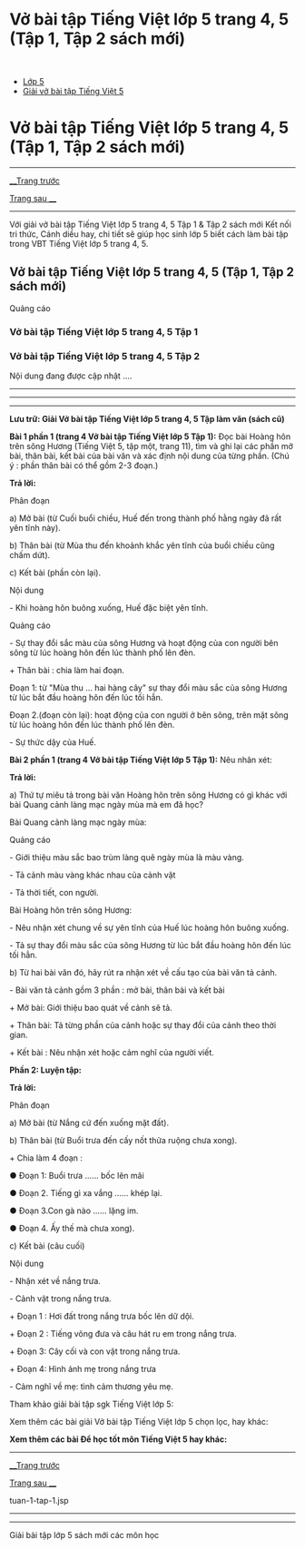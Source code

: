 # Vở bài tập Tiếng Việt lớp 5 trang 4, 5 (Tập 1, Tập 2 sách mới)

﻿

  * [Lớp 5](https://vietjack.com/series/lop-5.jsp)
  * [Giải vở bài tập Tiếng Việt 5](https://vietjack.com/giai-vo-bai-tap-tieng-viet-5/index.jsp)



# Vở bài tập Tiếng Việt lớp 5 trang 4, 5 (Tập 1, Tập 2 sách mới)

* * *

[__Trang trước](https://vietjack.com/giai-vo-bai-tap-tieng-viet-5/tuan-1-tap-1.jsp)

[Trang sau __](https://vietjack.com/giai-vo-bai-tap-tieng-viet-5/tuan-1-tap-1.jsp)

* * *

Với giải vở bài tập Tiếng Việt lớp 5 trang 4, 5 Tập 1 & Tập 2 sách mới Kết nối tri thức, Cánh diều hay, chi tiết sẽ giúp học sinh lớp 5 biết cách làm bài tập trong VBT Tiếng Việt lớp 5 trang 4, 5.

## Vở bài tập Tiếng Việt lớp 5 trang 4, 5 (Tập 1, Tập 2 sách mới)

Quảng cáo

### Vở bài tập Tiếng Việt lớp 5 trang 4, 5 Tập 1

### Vở bài tập Tiếng Việt lớp 5 trang 4, 5 Tập 2

Nội dung đang được cập nhật ....

* * *

* * *

* * *

**Lưu trữ: Giải Vở bài tập Tiếng Việt lớp 5 trang 4, 5 Tập làm văn (sách cũ)**

**Bài 1 phần 1 (trang 4 Vở bài tập Tiếng Việt lớp 5 Tập 1):** Đọc bài Hoàng hôn trên sông Hương (Tiếng Việt 5, tập một, trang 11), tìm và ghi lại các phần mở bài, thân bài, kết bài của bài văn và xác định nội dung của từng phần. (Chú ý : phần thân bài có thể gồm 2-3 đoạn.)

**Trả lời:**

Phân đoạn

a) Mở bài (từ Cuối buổi chiều, Huế đến trong thành phố hằng ngày đã rất yên tĩnh này).

b) Thân bài (từ Mùa thu đến khoảnh khắc yên tĩnh của buổi chiều cũng chấm dứt).

c) Kết bài (phần còn lại).

Nội dung

\- Khi hoàng hôn buông xuống, Huế đặc biệt yên tĩnh.

Quảng cáo

\- Sự thay đổi sắc màu của sông Hương và hoạt động của con người bên sông từ lúc hoàng hôn đến lúc thành phố lên đèn.

\+ Thân bài : chia làm hai đoạn.

Đoạn 1: từ "Mùa thu ... hai hàng cây" sự thay đổi màu sắc của sông Hương từ lúc bắt đầu hoàng hôn đến lúc tối hẳn.

Đoạn 2.(đoạn còn lại): hoạt động của con người ở bên sông, trên mặt sông từ lúc hoàng hôn đến lúc thành phố lên đèn.

\- Sự thức dậy của Huế.

**Bài 2 phần 1 (trang 4 Vở bài tập Tiếng Việt lớp 5 Tập 1):** Nêu nhân xét:

**Trả lời:**

a) Thứ tự miêu tả trong bài văn Hoàng hôn trên sông Hương có gì khác với bài Quang cảnh làng mạc ngày mùa mà em đã học? 

Bài Quang cảnh làng mạc ngày mùa: 

Quảng cáo

\- Giới thiệu màu sắc bao trùm làng quê ngày mùa là màu vàng. 

\- Tả cảnh màu vàng khác nhau của cảnh vật 

\- Tả thời tiết, con người. 

Bài Hoàng hôn trên sông Hương: 

\- Nêu nhận xét chung về sự yên tĩnh của Huế lúc hoàng hôn buông xuống. 

\- Tả sự thay đổi màu sắc của sông Hương từ lúc bắt đầu hoàng hôn đến lúc tối hẳn. 

b) Từ hai bài văn đó, hãy rút ra nhận xét về cấu tạo của bài văn tả cảnh. 

\- Bài văn tả cảnh gồm 3 phần : mở bài, thân bài và kết bài 

\+ Mở bài: Giới thiệu bao quát về cảnh sẽ tả. 

\+ Thân bài: Tả từng phần của cảnh hoặc sự thay đổi của cảnh theo thời gian. 

\+ Kết bài : Nêu nhận xét hoặc cảm nghĩ của người viết. 

**Phần 2: Luyện tập:**

**Trả lời:**

Phân đoạn

a) Mở bài (từ Nắng cứ đến xuống mặt đất).

b) Thân bài (từ Buổi trưa đến cấy nốt thửa ruộng chưa xong).

\+ Chia làm 4 đoạn :

● Đoạn 1: Buổi trưa ...... bốc lên mãi

● Đoạn 2. Tiếng gì xa vắng ...... khép lại.

● Đoạn 3.Con gà nào ...... lặng im.

● Đoạn 4. Ấy thế mà chưa xong).

c) Kết bài (câu cuối)

Nội dung

\- Nhận xét về nắng trưa.

\- Cảnh vật trong nắng trưa.

\+ Đoạn 1 : Hơi đất trong nắng trưa bốc lên dữ dội.

\+ Đoạn 2 : Tiếng võng đưa và câu hát ru em trong nắng trưa.

\+ Đoạn 3: Cây cối và con vật trong nắng trưa.

\+ Đoạn 4: Hình ảnh mẹ trong nắng trưa

\- Cảm nghĩ về mẹ: tình cảm thương yêu mẹ.

Tham khảo giải bài tập sgk Tiếng Việt lớp 5:

Xem thêm các bài giải Vở bài tập Tiếng Việt lớp 5 chọn lọc, hay khác:

**Xem thêm các bài Để học tốt môn Tiếng Việt 5 hay khác:**

* * *

[__Trang trước](https://vietjack.com/giai-vo-bai-tap-tieng-viet-5/tuan-1-tap-1.jsp)

[Trang sau __](https://vietjack.com/giai-vo-bai-tap-tieng-viet-5/tuan-1-tap-1.jsp)

tuan-1-tap-1.jsp

* * *

* * *

Giải bài tập lớp 5 sách mới các môn học
